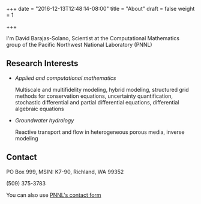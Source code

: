 +++
date = "2016-12-13T12:48:14-08:00"
title = "About"
draft = false
weight = 1

+++

I'm David Barajas-Solano, Scientist at the Computational Mathematics group of the Pacific Northwest National Laboratory (PNNL)

Research Interests
------------------

- *Applied and computational mathematics*

	Multiscale and multifidelity modeling, hybrid modeling, structured grid methods for conservation equations, uncertainty quantification, stochastic differential and partial differential equations, differential algebraic equations

- *Groundwater hydrology*

	Reactive transport and flow in heterogeneous porous media, inverse modeling

Contact
-------

PO Box 999, MSIN: K7-90, Richland, WA 99352

(509) 375-3783

You can also use [PNNL's contact form](http://www.pnl.gov/contacts/staffinfo.asp?uid=D664D5FC7E6FA24AA01BB920EF77EDC8)
